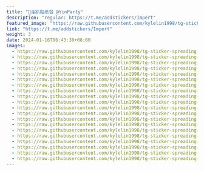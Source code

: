 ```yaml
---
title: "🌸淫趴贴纸包 @YinParty"
description: "regular: https://t.me/addstickers/Impert"
featured_image: "https://raw.githubusercontent.com/kylelin1998/tg-sticker-spreading-worldwide-images/main/img/eed3cb92-5e96-443e-86cd-0d73ffc1f117.jpg"
link: "https://t.me/addstickers/Impert"
weight: 3
date: 2024-01-16T06:43:38+08:00
images:
  - https://raw.githubusercontent.com/kylelin1998/tg-sticker-spreading-worldwide-images/main/img/eed3cb92-5e96-443e-86cd-0d73ffc1f117.jpg
  - https://raw.githubusercontent.com/kylelin1998/tg-sticker-spreading-worldwide-images/main/img/7ea47877-235a-40d9-85fd-bbbcf66d086c.jpg
  - https://raw.githubusercontent.com/kylelin1998/tg-sticker-spreading-worldwide-images/main/img/4449eeae-388b-4574-a8e8-9dc7c5627ac0.jpg
  - https://raw.githubusercontent.com/kylelin1998/tg-sticker-spreading-worldwide-images/main/img/de87f4a8-ba57-4436-a7fc-8a92690ececc.jpg
  - https://raw.githubusercontent.com/kylelin1998/tg-sticker-spreading-worldwide-images/main/img/bcbc587d-c2f2-480d-ab5d-d338c7cfc978.jpg
  - https://raw.githubusercontent.com/kylelin1998/tg-sticker-spreading-worldwide-images/main/img/8903d506-0ace-4b19-a649-e6d622d30a71.jpg
  - https://raw.githubusercontent.com/kylelin1998/tg-sticker-spreading-worldwide-images/main/img/578c145d-3525-44ab-b732-da6ca4d86706.jpg
  - https://raw.githubusercontent.com/kylelin1998/tg-sticker-spreading-worldwide-images/main/img/54fcbc28-3d38-48c7-a1c6-d64d9637723b.jpg
  - https://raw.githubusercontent.com/kylelin1998/tg-sticker-spreading-worldwide-images/main/img/60ddec9d-725e-4945-b147-d6d6155b26a7.jpg
  - https://raw.githubusercontent.com/kylelin1998/tg-sticker-spreading-worldwide-images/main/img/077f7b1d-4052-4b67-bbf9-dd913e84fbee.jpg
  - https://raw.githubusercontent.com/kylelin1998/tg-sticker-spreading-worldwide-images/main/img/195b03b3-27ec-48c7-a282-4942a08d0850.jpg
  - https://raw.githubusercontent.com/kylelin1998/tg-sticker-spreading-worldwide-images/main/img/8f3fb9f4-ccf4-46c7-96b6-05fb9c9dec55.jpg
  - https://raw.githubusercontent.com/kylelin1998/tg-sticker-spreading-worldwide-images/main/img/b641fe0a-f7d6-45b8-9f8f-d8b05dbe134c.jpg
  - https://raw.githubusercontent.com/kylelin1998/tg-sticker-spreading-worldwide-images/main/img/67700241-a262-4847-86c1-979636283374.jpg
  - https://raw.githubusercontent.com/kylelin1998/tg-sticker-spreading-worldwide-images/main/img/b686ec56-f29b-4f25-8bf4-eb93e97da64e.jpg
  - https://raw.githubusercontent.com/kylelin1998/tg-sticker-spreading-worldwide-images/main/img/53c7789b-7869-43bf-b9b0-c27a93ebbc0d.jpg
  - https://raw.githubusercontent.com/kylelin1998/tg-sticker-spreading-worldwide-images/main/img/6dc0c938-b531-4a06-8e43-677cfd4d5e69.jpg
  - https://raw.githubusercontent.com/kylelin1998/tg-sticker-spreading-worldwide-images/main/img/550d8eb0-9b9a-4410-b27e-e5680a38b5ef.jpg
  - https://raw.githubusercontent.com/kylelin1998/tg-sticker-spreading-worldwide-images/main/img/d1dccab1-cff2-4893-8ebc-873b90ed638f.jpg
  - https://raw.githubusercontent.com/kylelin1998/tg-sticker-spreading-worldwide-images/main/img/ec6e78a5-6c64-4b09-99c0-4e72b2851205.jpg
---
```

